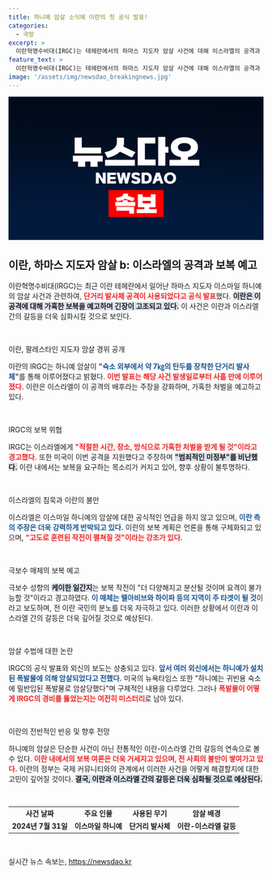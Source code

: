 ```yaml
---
title: 하니예 암살 소식에 이란의 첫 공식 발표!
categories:
  - 국방
excerpt: >
  이란혁명수비대(IRGC)는 테헤란에서의 하마스 지도자 암살 사건에 대해 이스라엘의 공격과 미국 지원을 주장하며 보복을 예고했습니다. 가혹한 처벌이 기다리고 있다!는 경고와 함께 이란 내에서는 강력한 반격을 요구하는 목소리가 커지고 있습니다.
feature_text: >
  이란혁명수비대(IRGC)는 테헤란에서의 하마스 지도자 암살 사건에 대해 이스라엘의 공격과 미국 지원을 주장하며 보복을 예고했습니다. 가혹한 처벌이 기다리고 있다!는 경고와 함께 이란 내에서는 강력한 반격을 요구하는 목소리가 커지고 있습니다.
image: '/assets/img/newsdao_breakingnews.jpg'
---
```


<p><img src="/assets/img/newsdao_breakingnews.jpg" alt="cryptoinkorea 속보" /></p>

<h2 data-ke-size="size26">이란, 하마스 지도자 암살 b: 이스라엘의 공격과 보복 예고</h2>

<p data-ke-size="size16">이란혁명수비대(IRGC)는 최근 이란 테헤란에서 일어난 하마스 지도자 이스마일 하니예의 암살 사건과 관련하여, <b><span style="color: #ee2323;">단거리 발사체 공격이 사용되었다고 공식 발표</span></b>했다. <b><span style="background-color: #21538527;">이란은 이 공격에 대해 가혹한 보복을 예고하며 긴장이 고조되고 있다.</span></b> 이 사건은 이란과 이스라엘 간의 갈등을 더욱 심화시킬 것으로 보인다.</p>

<p data-ke-size="size16">&nbsp;</p>

<p>이란, 팔레스타인 지도자 암살 경위 공개</p>

<p data-ke-size="size16">이란의 IRGC는 하니예 암살이 <b><span style="color: #1a5490;">"숙소 외부에서 약 7㎏의 탄두를 장착한 단거리 발사체"</span></b>를 통해 이루어졌다고 밝혔다. <b><span style="color: #ee2323;">이번 발표는 해당 사건 발생일로부터 사흘 만에 이루어졌다.</span></b> 이란은 이스라엘이 이 공격의 배후라는 주장을 강화하며, 가혹한 처벌을 예고하고 있다.</p>

<p data-ke-size="size16">&nbsp;</p>

<p>IRGC의 보복 위협</p>

<p data-ke-size="size16">IRGC는 이스라엘에게 <b><span style="color: #ee2323;">"적절한 시간, 장소, 방식으로 가혹한 처벌을 받게 될 것"이라고 경고했다.</span></b> 또한 미국이 이번 공격을 지원했다고 주장하며 <b><span style="background-color: #21538527;">"범죄적인 미정부"를 비난했다.</span></b> 이란 내에서는 보복을 요구하는 목소리가 커지고 있어, 향후 상황이 불투명하다.</p>

<p data-ke-size="size16">&nbsp;</p>

<p>이스라엘의 침묵과 이란의 불만</p>

<p data-ke-size="size16">이스라엘은 이스마일 하니예의 암살에 대한 공식적인 언급을 하지 않고 있으며, <b><span style="color: #1a5490;">이란 측의 주장은 더욱 강력하게 반박되고 있다.</span></b> 이란의 보복 계획은 언론을 통해 구체화되고 있으며, <b><span style="color: #ee2323;">"고도로 훈련된 작전이 펼쳐질 것"이라는 강조가 있다.</span></b></p>

<p data-ke-size="size16">&nbsp;</p>

<p>극보수 매체의 보복 예고</p>

<p data-ke-size="size16">극보수 성향의 <b><span style="background-color: #21538527;">케이한 일간지</span></b>는 보복 작전이 "더 다양해지고 분산될 것이며 요격이 불가능할 것"이라고 경고하였다. <b><span style="color: #1a5490;">이 매체는 텔아비브와 하이파 등의 지역이 주 타겟이 될 것</span></b>이라고 보도하며, 전 이란 국민의 분노를 더욱 자극하고 있다. 이러한 상황에서 이란과 이스라엘 간의 갈등은 더욱 깊어질 것으로 예상된다.</p>

<p data-ke-size="size16">&nbsp;</p>

<p>암살 수법에 대한 논란</p>

<p data-ke-size="size16">IRGC의 공식 발표와 외신의 보도는 상충되고 있다. <b><span style="color: #1a5490;">앞서 여러 외신에서는 하니예가 설치된 폭발물에 의해 암살되었다고 전했다.</span></b> 미국의 뉴욕타임스 또한 "하니예는 귀빈용 숙소에 밀반입된 폭발물로 암살당했다"며 구체적인 내용을 다루었다. 그러나 <b><span style="color: #ee2323;">폭발물이 어떻게 IRGC의 경비를 뚫었는지는 여전히 미스터리</span></b>로 남아 있다.</p>

<p data-ke-size="size16">&nbsp;</p>

<p>이란의 전반적인 반응 및 향후 전망</p>

<p data-ke-size="size16">하니예의 암살은 단순한 사건이 아닌 전통적인 이란-이스라엘 간의 갈등의 연속으로 볼 수 있다. <b><span style="color: #ee2323;">이란 내에서의 보복 여론은 더욱 거세지고 있으며, 전 사회의 불만이 쌓여가고 있다.</span></b> 이란의 정부는 국제 커뮤니티와의 관계에서 이러한 사건을 어떻게 해결할지에 대한 고민이 깊어질 것이다. <b><span style="background-color: #21538527;">결국, 이란과 이스라엘 간의 갈등은 더욱 심화될 것으로 예상된다.</span></b></p>

<p data-ke-size="size16">&nbsp;</p>

<table>
    <tr>
        <td style="text-align: center; height: 17px;"><b>사건 날짜</b></td>
        <td style="text-align: center; height: 17px;"><b>주요 인물</b></td>
        <td style="text-align: center; height: 17px;"><b>사용된 무기</b></td>
        <td style="text-align: center; height: 17px;"><b>암살 배경</b></td>
    </tr>
    <tr>
        <td style="text-align: center; height: 17px;"><b>2024년 7월 31일</b></td>
        <td style="text-align: center; height: 17px;"><b>이스마일 하니예</b></td>
        <td style="text-align: center; height: 17px;"><b>단거리 발사체</b></td>
        <td style="text-align: center; height: 17px;"><b>이란-이스라엘 갈등</b></td>
    </tr>
</table>

<p data-ke-size="size16">&nbsp;</p>
실시간 뉴스 속보는, <a href="https://newsdao.kr" rel="dofollow">https://newsdao.kr</a>


